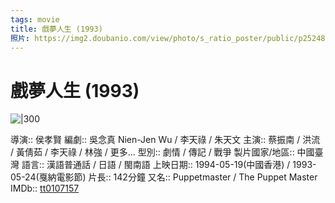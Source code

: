```yaml
---
tags: movie
title: 戲夢人生 (1993)
照片: https://img2.doubanio.com/view/photo/s_ratio_poster/public/p2524811511.webp
---
```

# 戲夢人生 (1993)

![|300](https://img2.doubanio.com/view/photo/s_ratio_poster/public/p2524811511.webp)

導演:: 侯孝賢
編劇:: 吳念真 Nien-Jen Wu / 李天祿 / 朱天文
主演:: 蔡振南 / 洪流 / 黃倩茹 / 李天祿 / 林強 / 更多...
型別:: 劇情 / 傳記 / 戰爭
製片國家/地區:: 中國臺灣
語言:: 漢語普通話 / 日語 / 閩南語
上映日期:: 1994-05-19(中國香港) / 1993-05-24(戛納電影節)
片長:: 142分鐘
又名:: Puppetmaster / The Puppet Master
IMDb:: [tt0107157](https://www.imdb.com/title/tt0107157)

